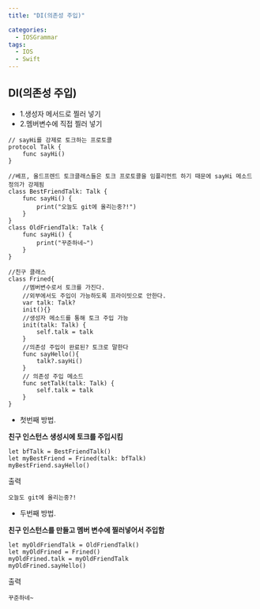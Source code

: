 ```yaml
---
title: "DI(의존성 주입)"

categories:
  - IOSGrammar
tags:
  - IOS
  - Swift
---
```


## DI(의존성 주입)  
- 1.생성자 메서드로 찔러 넣기   
- 2.멤버변수에 직접 찔러 넣기

~~~
// sayHi를 강제로 토크하는 프로토콜
protocol Talk {
    func sayHi()
}

//베프, 올드프렌드 토크클래스들은 토크 프로토콜을 임플리먼트 하기 때문에 sayHi 메소드 정의가 강제됨
class BestFriendTalk: Talk {
    func sayHi() {
        print("오늘도 git에 올리는중?!")
    }
}
class OldFriendTalk: Talk {
    func sayHi() {
        print("꾸준하네~")
    }
}

//친구 클래스
class Frined{
    //멤버변수로서 토크를 가진다.
    //외부에서도 주입이 가능하도록 프라이빗으로 안한다.
    var talk: Talk?
    init(){}
    //생성자 메소드를 통해 토크 주입 가능
    init(talk: Talk) {
        self.talk = talk
    }
    //의존성 주입이 완료된? 토크로 말한다
    func sayHello(){
        talk?.sayHi()
    }
    // 의존성 주입 메소드
    func setTalk(talk: Talk) {
        self.talk = talk
    }
}
~~~  

- 첫번째 방법.  

__친구 인스턴스 생성시에 토크를 주입시킴__
~~~
let bfTalk = BestFriendTalk()
let myBestFriend = Frined(talk: bfTalk)
myBestFriend.sayHello()
~~~  

출력  
~~~
오늘도 git에 올리는중?!
~~~  

- 두번째 방법.  

__친구 인스턴스를 만들고 멤버 변수에 찔러넣어서 주입함__

~~~  
let myOldFriendTalk = OldFriendTalk()
let myOldFrined = Frined()
myOldFrined.talk = myOldFriendTalk
myOldFrined.sayHello()
~~~  

출력
~~~
꾸준하네~
~~~  